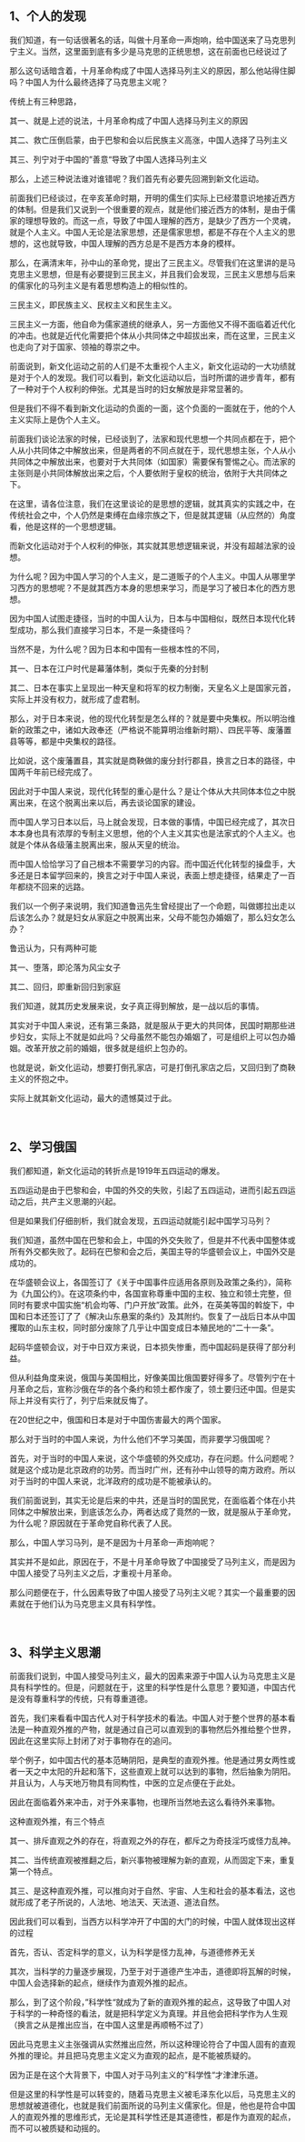 <h2>1、个人的发现</h2><p>我们知道，有一句话很著名的话，叫做十月革命一声炮响，给中国送来了马克思列宁主义。当然，这里面到底有多少是马克思的正统思想，这在前面也已经说过了</p><p>那么这句话暗含着，十月革命构成了中国人选择马列主义的原因，那么他站得住脚吗？中国人为什么最终选择了马克思主义呢？</p><p>传统上有三种思路，</p><p>其一、就是上述的说法，十月革命构成了中国人选择马列主义的原因</p><p>其二、救亡压倒启蒙，由于巴黎和会以后民族主义高涨，中国人选择了马列主义</p><p>其三、列宁对于中国的”善意“导致了中国人选择马列主义</p><p>那么，上述三种说法谁对谁错呢？我们首先有必要先回溯到新文化运动。</p><p>前面我们已经谈过，在辛亥革命时期，开明的儒生们实际上已经潜意识地接近西方的体制。但是我们又说到一个很重要的观点，就是他们接近西方的体制，是由于儒家的理想导致的。而这一点，导致了中国人理解的西方，是缺少了西方一个灵魂，就是个人主义。中国人无论是法家思想，还是儒家思想，都是不存在个人主义的思想的，这也就导致，中国人理解的西方总是不是西方本身的模样。</p><p>那么，在满清末年，孙中山的革命党，提出了三民主义。尽管我们在这里讲的是马克思主义思想，但是有必要提到三民主义，并且我们会发现，三民主义思想与后来的儒家化的马列主义是有着思想构造上的相似性的。</p><p>三民主义，即民族主义、民权主义和民生主义。</p><p>三民主义一方面，他自命为儒家道统的继承人，另一方面他又不得不面临着近代化的冲击。也就是近代化需要把个体从小共同体之中超拔出来，而在这里，三民主义也走向了对于国家、领袖的尊崇之中。</p><p>前面说到，新文化运动之前的人们是不太重视个人主义，新文化运动的一大功绩就是对于个人的发现。我们可以看到，新文化运动以后，当时所谓的进步青年，都有了一种对于个人权利的伸张。尤其是当时的妇女解放是非常显著的。</p><p>但是我们不得不看到新文化运动的负面的一面，这个负面的一面就在于，他的个人主义实际上是伪个人主义。</p><p>前面我们谈论法家的时候，已经谈到了，法家和现代思想一个共同点都在于，把个人从小共同体之中解放出来，但是两者的不同点就在于，现代思想主张，个人从小共同体之中解放出来，也要对于大共同体（如国家）需要保有警惕之心。而法家的主张则是小共同体解放出来之后，个人要依附于皇权的统治，依附于大共同体之下。</p><p>在这里，请各位注意，我们在这里谈论的是思想的逻辑，就其真实的实践之中，在传统社会之中，个人仍然是束缚在血缘宗族之下，但是就其逻辑（从应然的）角度看，他是这样的一个思想逻辑。</p><p>而新文化运动对于个人权利的伸张，其实就其思想逻辑来说，并没有超越法家的设想。</p><p>为什么呢？因为中国人学习的个人主义，是二道贩子的个人主义。中国人从哪里学习西方的思想呢？不是就其西方本身的思想来学习，而是学习了被日本化的西方思想。</p><p>因为中国人试图走捷径，当时的中国人认为，日本与中国相似，既然日本现代化转型成功，那么我们直接学习日本，不是一条捷径吗？</p><p>当然不是，为什么呢？因为日本和中国有一些根本性的不同，</p><p>其一、日本在江户时代是幕藩体制，类似于先秦的分封制</p><p>其二、日本在事实上呈现出一种天皇和将军的权力制衡，天皇名义上是国家元首，实际上并没有权力，就形成了虚君制。</p><p>那么，对于日本来说，他的现代化转型是怎么样的？就是要中央集权。所以明治维新的政策之中，诸如大政奉还（严格说不能算明治维新时期）、四民平等、废藩置县等等，都是中央集权的路径。</p><p>比如说，这个废藩置县，其实就是商鞅做的废分封行郡县，换言之日本的路径，中国两千年前已经完成了。</p><p>因此对于中国人来说，现代化转型的重心是什么？是让个体从大共同体本位之中脱离出来，在这个脱离出来以后，再去谈论国家的建设。</p><p>而中国人学习日本以后，马上就会发现，日本做的事情，中国已经完成了，其次日本本身也具有浓厚的专制主义思想，他的个人主义其实也是法家式的个人主义。也就是个体从各级藩主脱离出来，服从天皇的统治。</p><p>而中国人恰恰学习了自己根本不需要学习的内容。而中国近代化转型的操盘手，大多还是日本留学回来的，换言之对于中国人来说，表面上想走捷径，结果走了一百年都绕不回来的远路。</p><p>我们以一个例子来说明，我们知道鲁迅先生曾经提出了一个命题，叫做娜拉出走以后该怎么办？就是妇女从家庭之中脱离出来，父母不能包办婚姻了，那么妇女怎么办？</p><p>鲁迅认为，只有两种可能</p><p>其一、堕落，即沦落为风尘女子</p><p>其二、回归，即重新回归到家庭</p><p>我们知道，就其历史发展来说，女子真正得到解放，是一战以后的事情。</p><p>其实对于中国人来说，还有第三条路，就是服从于更大的共同体，民国时期那些进步妇女，实际上不就是如此吗？父母虽然不能包办婚姻了，可是组织上可以包办婚姻。改革开放之前的婚姻，很多就是组织上包办的。</p><p>也就是说，新文化运动，想要打倒孔家店，可是打倒孔家店之后，又回归到了商鞅主义的怀抱之中。</p><p>实际上就其新文化运动，最大的遗憾莫过于此。</p><p class="ztext-empty-paragraph"><br/></p><h2>2、学习俄国</h2><p>我们都知道，新文化运动的转折点是1919年五四运动的爆发。</p><p>五四运动是由于巴黎和会，中国的外交的失败，引起了五四运动，进而引起五四运动之后，共产主义思潮的兴起。</p><p>但是如果我们仔细剖析，我们就会发现，五四运动就能引起中国学习马列？</p><p>我们知道，虽然中国在巴黎和会上，中国的外交失败了，但是并不代表中国整体或所有外交都失败了。起码在巴黎和会之后，美国主导的华盛顿会议上，中国外交是成功的。</p><p>在华盛顿会议上，各国签订了《关于中国事件应适用各原则及政策之条约》，简称为《九国公约》。在这项条约中，各国宣称尊重中国的主权、独立和领土完整，但同时有要求中国实施“机会均等、门户开放”政策。此外，在英美等国的斡旋下，中国和日本还签订了了《解决山东悬案的条约》及其附约。恢复了一战后日本从中国攫取的山东主权，同时部分废除了几乎让中国变成日本殖民地的“二十一条”。</p><p>起码华盛顿会议，对于中日双方来说，日本损失惨重，而中国起码是获得了部分利益。</p><p>但从利益角度来说，俄国与美国相比，好像美国比俄国要好得多了。尽管列宁在十月革命之后，宣称沙俄在华的各个条约和领土都作废了，领土要归还中国。但是实际上并没有实行了，列宁后来就反悔了。</p><p>在20世纪之中，俄国和日本是对于中国伤害最大的两个国家。</p><p>那么对于当时的中国人来说，为什么他们不学习美国，而非要学习俄国呢？</p><p>首先，对于当时的中国人来说，这个华盛顿的外交成功，存在问题。什么问题呢？就是这个成功是北京政府的功劳。而当时广州，还有孙中山领导的南方政府。所以对于当时的中国人来说，北洋政府的成功是不能被承认的。</p><p>我们前面说到，其实无论是后来的中共，还是当时的国民党，在面临着个体在小共同体之中解放出来，到底该怎么办，两者达成了竟然的一致，就是服从于革命党，为什么呢？原因就在于革命党自称代表了人民。</p><p>那么，中国人学习马列，是不是因为十月革命一声炮响呢？</p><p>其实并不是如此，原因在于，不是十月革命导致了中国接受了马列主义，而是因为中国人接受了马列主义之后，才重视十月革命。</p><p>那么问题便在于，什么因素导致了中国人接受了马列主义呢？其实一个最重要的因素就在于他们认为马克思主义具有科学性。</p><p class="ztext-empty-paragraph"><br/></p><h2>3、科学主义思潮</h2><p>前面我们说到，中国人接受马列主义，最大的因素来源于中国人认为马克思主义是具有科学性的。但是，问题就在于，这里的科学性是什么意思？要知道，中国古代是没有尊重科学的传统，只有尊重道德。</p><p>首先，我们来看看中国古代人对于科学技术的看法。中国人对于整个世界的基本看法是一种直观外推的产物，就是通过自己可以直观到的事物然后外推给整个世界，因此在这里实际上封闭了对于事物存在的追问。</p><p>举个例子，如中国古代的基本范畴阴阳，是典型的直观外推。他是通过男女两性或者一天之中太阳的升起和落下，这些直观上就可以达到的事物，然后抽象为阴阳。并且认为，人与天地万物具有同构性，中医的立足点便在于此处。</p><p>因此在面临着外来冲击，对于外来事物，也理所当然地去这么看待外来事物。</p><p>这种直观外推，有三个特点</p><p>其一、排斥直观之外的存在，将直观之外的存在，都斥之为奇技淫巧或怪力乱神。</p><p>其二、当传统直观被推翻之后，新兴事物被理解为新的直观，从而固定下来，重复第一个特点。</p><p>其三、是这种直观外推，可以推向对于自然、宇宙、人生和社会的基本看法，这也就形成了老子所说的，人法地、地法天、天法道、道法自然。</p><p>因此我们可以看到，当西方以科学冲开了中国的大门的时候，中国人就体现出这样的过程</p><p>首先，否认、否定科学的意义，认为科学是怪力乱神，与道德修养无关</p><p>其次，当科学的力量逐步展现，乃至于对于道德产生冲击，道德即将瓦解的时候，中国人会选择新的起点，继续作为直观外推的起点。</p><p>那么，到了这个阶段，”科学性“就成为了新的直观外推的起点，这导致了中国人对于科学的一种奇怪的看法，就是把科学定义为真理。并且他会把科学作为人生观（换言之从是推出应当，在中国人这里是再顺畅不过了）</p><p>因此马克思主义主张强调从实然推出应然，所以这种理论符合了中国人固有的直观外推的理论。并且把马克思主义定义为直观的起点，是不能被质疑的。</p><p>因为正是在这个大背景下，中国人对于马列主义的”科学性“才津津乐道。</p><p>但是这里的科学性是可以转变的，随着马克思主义被毛泽东化以后，马克思主义的思想就被道德化，也就是我们前面所说的马列主义儒家化。但是，他也是符合中国人的直观外推的思维形式，无论是其科学性还是其道德性，都是作为直观的起点，而不可以被质疑和动摇的。</p><p></p><p></p>
